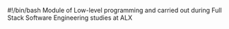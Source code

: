 #!/bin/bash
Module of Low-level programming and carried out during Full Stack Software Engineering studies at ALX
